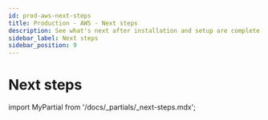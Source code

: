 ```yaml
---
id: prod-aws-next-steps
title: Production - AWS - Next steps
description: See what's next after installation and setup are complete.
sidebar_label: Next steps	
sidebar_position: 9
---
```


# Next steps

import MyPartial from '/docs/_partials/_next-steps.mdx';

<MyPartial />